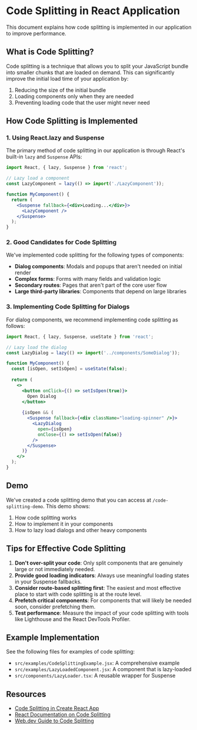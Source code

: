 # Code Splitting in React Application

This document explains how code splitting is implemented in our application to improve performance.

## What is Code Splitting?

Code splitting is a technique that allows you to split your JavaScript bundle into smaller chunks that are loaded on demand. This can significantly improve the initial load time of your application by:

1. Reducing the size of the initial bundle
2. Loading components only when they are needed
3. Preventing loading code that the user might never need

## How Code Splitting is Implemented

### 1. Using React.lazy and Suspense

The primary method of code splitting in our application is through React's built-in `lazy` and `Suspense` APIs:

```jsx
import React, { lazy, Suspense } from 'react';

// Lazy load a component
const LazyComponent = lazy(() => import('./LazyComponent'));

function MyComponent() {
  return (
    <Suspense fallback={<div>Loading...</div>}>
      <LazyComponent />
    </Suspense>
  );
}
```

### 2. Good Candidates for Code Splitting

We've implemented code splitting for the following types of components:

* **Dialog components**: Modals and popups that aren't needed on initial render
* **Complex forms**: Forms with many fields and validation logic
* **Secondary routes**: Pages that aren't part of the core user flow
* **Large third-party libraries**: Components that depend on large libraries

### 3. Implementing Code Splitting for Dialogs

For dialog components, we recommend implementing code splitting as follows:

```jsx
import React, { lazy, Suspense, useState } from 'react';

// Lazy load the dialog
const LazyDialog = lazy(() => import('../components/SomeDialog'));

function MyComponent() {
  const [isOpen, setIsOpen] = useState(false);
  
  return (
    <>
      <button onClick={() => setIsOpen(true)}>
        Open Dialog
      </button>
      
      {isOpen && (
        <Suspense fallback={<div className="loading-spinner" />}>
          <LazyDialog 
            open={isOpen} 
            onClose={() => setIsOpen(false)} 
          />
        </Suspense>
      )}
    </>
  );
}
```

## Demo

We've created a code splitting demo that you can access at `/code-splitting-demo`. This demo shows:

1. How code splitting works
2. How to implement it in your components
3. How to lazy load dialogs and other heavy components

## Tips for Effective Code Splitting

1. **Don't over-split your code**: Only split components that are genuinely large or not immediately needed.
2. **Provide good loading indicators**: Always use meaningful loading states in your Suspense fallbacks.
3. **Consider route-based splitting first**: The easiest and most effective place to start with code splitting is at the route level.
4. **Prefetch critical components**: For components that will likely be needed soon, consider prefetching them.
5. **Test performance**: Measure the impact of your code splitting with tools like Lighthouse and the React DevTools Profiler.

## Example Implementation

See the following files for examples of code splitting:

- `src/examples/CodeSplittingExample.jsx`: A comprehensive example
- `src/examples/LazyLoadedComponent.jsx`: A component that is lazy-loaded
- `src/components/LazyLoader.tsx`: A reusable wrapper for Suspense

## Resources

- [Code Splitting in Create React App](https://create-react-app.dev/docs/code-splitting/)
- [React Documentation on Code Splitting](https://reactjs.org/docs/code-splitting.html)
- [Web.dev Guide to Code Splitting](https://web.dev/code-splitting-suspense/) 